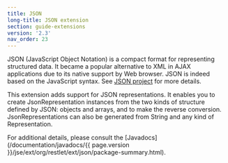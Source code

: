 ```yaml
---
title: JSON
long-title: JSON extension
section: guide-extensions
version: '2.3'
nav_order: 23
---
```

JSON (JavaScript Object Notation) is a compact format for representing
structured data. It became a popular alternative to XML in AJAX
applications due to its native support by Web browser. JSON is indeed
based on the JavaScript syntax. See [JSON
project](http://www.json.org/)
for more details.

This extension adds support for JSON representations. It enables you to
create JsonRepresentation instances from the two kinds of structure
defined by JSON: objects and arrays, and to make the reverse conversion.
JsonRepresentations can also be generated from String and any kind of
Representation.

For additional details, please consult the
[Javadocs](/documentation/javadocs/{{ page.version }}/jse/ext/org/restlet/ext/json/package-summary.html).
